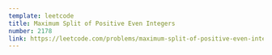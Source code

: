 ```yaml
---
template: leetcode
title: Maximum Split of Positive Even Integers
number: 2178
link: https://leetcode.com/problems/maximum-split-of-positive-even-integers
---
```

